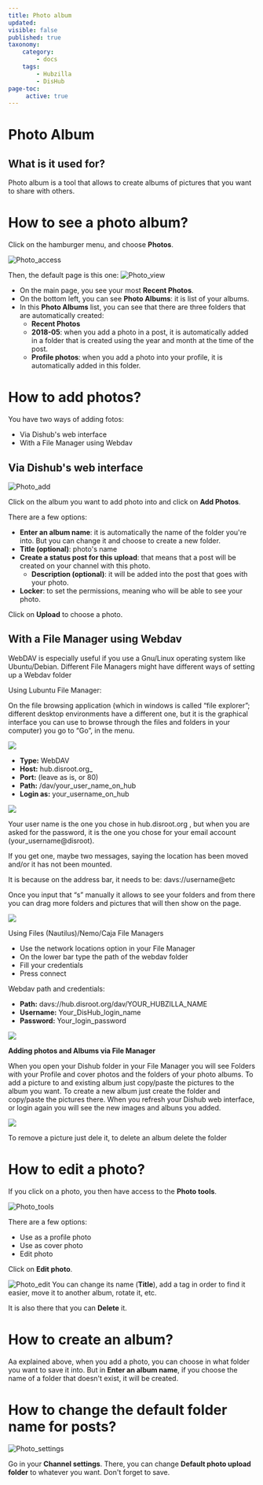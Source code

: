 ```yaml
---
title: Photo album
updated:
visible: false
published: true
taxonomy:
    category:
        - docs
    tags:
        - Hubzilla
        - DisHub
page-toc:
     active: true
---
```


# Photo Album

## What is it used for?
Photo album is a tool that allows to create albums of pictures that you want to share with others.

# How to see a photo album?
Click on the hamburger menu, and choose **Photos**.

![ Photo_access](en/Photo_access.png)

Then, the default page is this one:
![Photo_view](en/Photo_view.png)

- On the main page, you see your most **Recent Photos**.
- On the bottom left, you can see **Photo Albums**: it is list of your albums.
- In this **Photo Albums** list, you can see that there are three folders that are automatically created:
  - **Recent Photos**
  - **2018-05**: when you add a photo in a post, it is automatically added in a folder that is created using the year and month at the time of the post.
  - **Profile photos**: when you add a photo into your profile, it is automatically added in this folder.

# How to add photos?

You have two ways of adding fotos:
 - Via Dishub's web interface
 - With a File Manager using Webdav

## Via Dishub's web interface
![Photo_add](en/Photo_add.gif)

Click on the album you want to add photo into and click on **Add Photos**.

There are a few options:
- **Enter an album name**: it is automatically the name of the folder you're into. But you can change it and choose to create a new folder.
- **Title (optional)**: photo's name
- **Create a status post for this upload**: that means that a post will be created on your channel with this photo.
  - **Description (optional)**: it will be added into the post that goes with your photo.
- **Locker**: to set the permissions, meaning who will be able to see your photo.

Click on **Upload** to choose a photo.

## With a File Manager using Webdav
WebDAV is especially useful if you use a Gnu/Linux operating system like Ubuntu/Debian. Different File Managers might have different ways of setting up a Webdav folder

Using Lubuntu File Manager:

On the file browsing application (which in windows is called “file explorer”; different desktop environments have a different one, but it is the graphical interface you can use to browse through the files and folders in your computer) you go to “Go”, in the menu.

![](en/Photo_Album_Lubuntu_01.jpg)

- **Type:** WebDAV
- **Host:** hub.disroot.org_
- **Port:** (leave as is, or 80)
- **Path:** /dav/your_user_name_on_hub
- **Login as:** your_username_on_hub

![](en/Photo_Album_Lubuntu_02.jpg)

Your user name is the one you chose in hub.disroot.org , but when you are asked for the password, it is the one you chose for your email account (your_username@disroot).

If you get one, maybe two messages, saying the location has been moved and/or it has not been mounted.

It is because on the address bar, it needs to be: davs://username@etc

Once you input that “s” manually it allows to see your folders and from there you can drag more folders and pictures that will then show on the page.

![](en/Photo_Album_Lubuntu_03.png)

Using Files (Nautilus)/Nemo/Caja File Managers

- Use the network locations option in your File Manager
- On the lower bar type the path of the webdav folder
- Fill your credentials
- Press connect

Webdav path and credentials:
- **Path:** davs://hub.disroot.org/dav/YOUR_HUBZILLA_NAME
- **Username:** Your_DisHub_login_name
- **Password:** Your_login_password

![](en/Photo_Album_Nautilus_01.gif)

**Adding photos and Albums via File Manager**

When you open your Dishub folder in your File Manager you will see Folders with your Profile and cover photos and the folders of your photo albums.
To add a picture to and existing album just copy/paste the pictures to the album you want. To create a new album just create the folder and copy/paste the pictures there.
When you refresh your Dishub web interface, or login again you will see the new images and albuns you added.

![](en/Photo_Album_add_Nautilus_01.gif)

To remove a picture just dele it, to delete an album delete the folder

# How to edit a photo?
If you click on a photo, you then have access to the **Photo tools**.

![Photo_tools](en/Photo_tools.png)

There are a few options:
- Use as a profile photo
- Use as cover photo
- Edit photo

Click on **Edit photo**.

![Photo_edit](en/Photo_edit.png)
You can change its name (**Title**), add a tag in order to find it easier, move it to another album, rotate it, etc.

It is also there that you can **Delete** it.

# How to create an album?
Aa explained above, when you add a photo, you can choose in what folder you want to save it into. But in **Enter an album name**, if you choose the name of a folder that doesn't exist, it will be created.

# How to change the default folder name for posts?
![Photo_settings](en/Photo_settings.png)

Go in your **Channel settings**. There, you can change **Default photo upload folder** to whatever you want. Don't forget to save.
